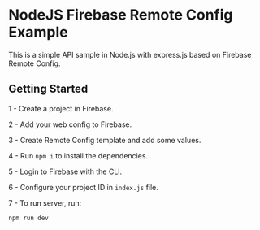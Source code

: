 # NodeJS Firebase Remote Config Example

This is a simple API sample in Node.js with express.js based on Firebase Remote Config.

## Getting Started

1 - Create a project in Firebase.

2 - Add your web config to Firebase. 

3 - Create Remote Config template and add some values.

4 - Run ```npm i``` to install the dependencies. 

5 - Login to Firebase with the CLI. 

6 - Configure your project ID in ```index.js``` file.

7 - To run server, run:
```sh
npm run dev
```